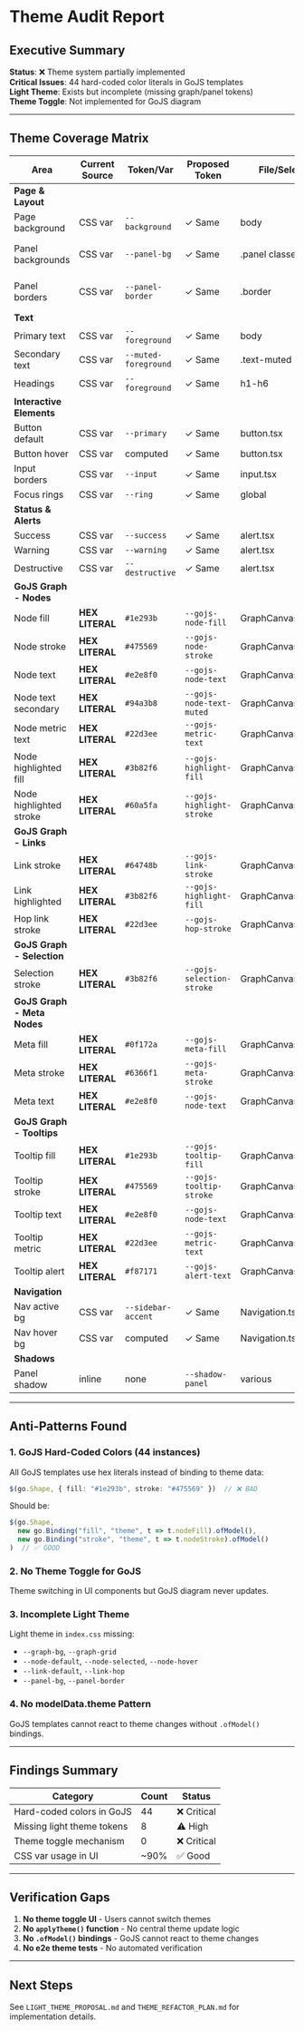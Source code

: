 # Theme Audit Report
## Executive Summary

**Status**: ❌ Theme system partially implemented  
**Critical Issues**: 44 hard-coded color literals in GoJS templates  
**Light Theme**: Exists but incomplete (missing graph/panel tokens)  
**Theme Toggle**: Not implemented for GoJS diagram

---

## Theme Coverage Matrix

| Area | Current Source | Token/Var | Proposed Token | File/Selector | Fix Needed? |
|------|---------------|-----------|----------------|---------------|-------------|
| **Page & Layout** |
| Page background | CSS var | `--background` | ✓ Same | body | ✅ OK |
| Panel backgrounds | CSS var | `--panel-bg` | ✓ Same | .panel classes | ⚠️ Incomplete light |
| Panel borders | CSS var | `--panel-border` | ✓ Same | .border | ⚠️ Incomplete light |
| **Text** |
| Primary text | CSS var | `--foreground` | ✓ Same | body | ✅ OK |
| Secondary text | CSS var | `--muted-foreground` | ✓ Same | .text-muted | ✅ OK |
| Headings | CSS var | `--foreground` | ✓ Same | h1-h6 | ✅ OK |
| **Interactive Elements** |
| Button default | CSS var | `--primary` | ✓ Same | button.tsx | ✅ OK |
| Button hover | CSS var | computed | ✓ Same | button.tsx | ✅ OK |
| Input borders | CSS var | `--input` | ✓ Same | input.tsx | ✅ OK |
| Focus rings | CSS var | `--ring` | ✓ Same | global | ✅ OK |
| **Status & Alerts** |
| Success | CSS var | `--success` | ✓ Same | alert.tsx | ✅ OK |
| Warning | CSS var | `--warning` | ✓ Same | alert.tsx | ✅ OK |
| Destructive | CSS var | `--destructive` | ✓ Same | alert.tsx | ✅ OK |
| **GoJS Graph - Nodes** |
| Node fill | **HEX LITERAL** | `#1e293b` | `--gojs-node-fill` | GraphCanvas.tsx:157 | ❌ CRITICAL |
| Node stroke | **HEX LITERAL** | `#475569` | `--gojs-node-stroke` | GraphCanvas.tsx:158 | ❌ CRITICAL |
| Node text | **HEX LITERAL** | `#e2e8f0` | `--gojs-node-text` | GraphCanvas.tsx:178 | ❌ CRITICAL |
| Node text secondary | **HEX LITERAL** | `#94a3b8` | `--gojs-node-text-muted` | GraphCanvas.tsx:187 | ❌ CRITICAL |
| Node metric text | **HEX LITERAL** | `#22d3ee` | `--gojs-metric-text` | GraphCanvas.tsx:196 | ❌ CRITICAL |
| Node highlighted fill | **HEX LITERAL** | `#3b82f6` | `--gojs-highlight-fill` | GraphCanvas.tsx:161 | ❌ CRITICAL |
| Node highlighted stroke | **HEX LITERAL** | `#60a5fa` | `--gojs-highlight-stroke` | GraphCanvas.tsx:165 | ❌ CRITICAL |
| **GoJS Graph - Links** |
| Link stroke | **HEX LITERAL** | `#64748b` | `--gojs-link-stroke` | GraphCanvas.tsx:218 | ❌ CRITICAL |
| Link highlighted | **HEX LITERAL** | `#3b82f6` | `--gojs-highlight-fill` | GraphCanvas.tsx:220 | ❌ CRITICAL |
| Hop link stroke | **HEX LITERAL** | `#22d3ee` | `--gojs-hop-stroke` | GraphCanvas.tsx:234 | ❌ CRITICAL |
| **GoJS Graph - Selection** |
| Selection stroke | **HEX LITERAL** | `#3b82f6` | `--gojs-selection-stroke` | GraphCanvas.tsx:208 | ❌ CRITICAL |
| **GoJS Graph - Meta Nodes** |
| Meta fill | **HEX LITERAL** | `#0f172a` | `--gojs-meta-fill` | GraphCanvas.tsx:271 | ❌ CRITICAL |
| Meta stroke | **HEX LITERAL** | `#6366f1` | `--gojs-meta-stroke` | GraphCanvas.tsx:272 | ❌ CRITICAL |
| Meta text | **HEX LITERAL** | `#e2e8f0` | `--gojs-node-text` | GraphCanvas.tsx:285 | ❌ CRITICAL |
| **GoJS Graph - Tooltips** |
| Tooltip fill | **HEX LITERAL** | `#1e293b` | `--gojs-tooltip-fill` | GraphCanvas.tsx:112 | ❌ CRITICAL |
| Tooltip stroke | **HEX LITERAL** | `#475569` | `--gojs-tooltip-stroke` | GraphCanvas.tsx:112 | ❌ CRITICAL |
| Tooltip text | **HEX LITERAL** | `#e2e8f0` | `--gojs-node-text` | GraphCanvas.tsx:245 | ❌ CRITICAL |
| Tooltip metric | **HEX LITERAL** | `#22d3ee` | `--gojs-metric-text` | GraphCanvas.tsx:122 | ❌ CRITICAL |
| Tooltip alert | **HEX LITERAL** | `#f87171` | `--gojs-alert-text` | GraphCanvas.tsx:133 | ❌ CRITICAL |
| **Navigation** |
| Nav active bg | CSS var | `--sidebar-accent` | ✓ Same | Navigation.tsx | ✅ OK |
| Nav hover bg | CSS var | computed | ✓ Same | Navigation.tsx | ✅ OK |
| **Shadows** |
| Panel shadow | inline | none | `--shadow-panel` | various | ⚠️ Add token |

---

## Anti-Patterns Found

### 1. **GoJS Hard-Coded Colors** (44 instances)
All GoJS templates use hex literals instead of binding to theme data:
```typescript
$(go.Shape, { fill: "#1e293b", stroke: "#475569" })  // ❌ BAD
```

Should be:
```typescript
$(go.Shape, 
  new go.Binding("fill", "theme", t => t.nodeFill).ofModel(),
  new go.Binding("stroke", "theme", t => t.nodeStroke).ofModel()
)  // ✅ GOOD
```

### 2. **No Theme Toggle for GoJS**
Theme switching in UI components but GoJS diagram never updates.

### 3. **Incomplete Light Theme**
Light theme in `index.css` missing:
- `--graph-bg`, `--graph-grid`
- `--node-default`, `--node-selected`, `--node-hover`
- `--link-default`, `--link-hop`
- `--panel-bg`, `--panel-border`

### 4. **No modelData.theme Pattern**
GoJS templates cannot react to theme changes without `.ofModel()` bindings.

---

## Findings Summary

| Category | Count | Status |
|----------|-------|--------|
| Hard-coded colors in GoJS | 44 | ❌ Critical |
| Missing light theme tokens | 8 | ⚠️ High |
| Theme toggle mechanism | 0 | ❌ Critical |
| CSS var usage in UI | ~90% | ✅ Good |

---

## Verification Gaps

1. **No theme toggle UI** - Users cannot switch themes
2. **No `applyTheme()` function** - No central theme update logic
3. **No `.ofModel()` bindings** - GoJS cannot react to theme changes
4. **No e2e theme tests** - No automated verification

---

## Next Steps

See `LIGHT_THEME_PROPOSAL.md` and `THEME_REFACTOR_PLAN.md` for implementation details.
